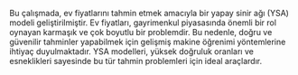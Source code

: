 Bu çalışmada, ev fiyatlarını tahmin etmek amacıyla bir yapay sinir ağı (YSA) modeli geliştirilmiştir. Ev fiyatları, gayrimenkul piyasasında önemli bir rol oynayan karmaşık ve çok boyutlu bir problemdir. Bu nedenle, doğru ve güvenilir tahminler yapabilmek için gelişmiş makine öğrenimi yöntemlerine ihtiyaç duyulmaktadır. YSA modelleri, yüksek doğruluk oranları ve esneklikleri sayesinde bu tür tahmin problemleri için ideal araçlardır.